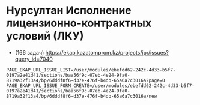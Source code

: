 # Нурсултан Исполнение лицензионно-контрактных условий (ЛКУ)

- (166 задач) https://ekap.kazatomprom.kz/projects/ipr/issues?query_id=7040

```env
PAGE_EKAP_URL_ISSUE_LIST=/user/modules/ebefdd62-242c-4d33-b5f7-0197a2e41d41/sections/baa56f9c-07eb-4e24-9fa0-8719a32f13a4/bp/6dddf8f6-d37e-476f-b4db-65a6a7c3016a?page=0
PAGE_EKAP_URL_ISSUE_FORM_CREATE=/user/modules/ebefdd62-242c-4d33-b5f7-0197a2e41d41/sections/baa56f9c-07eb-4e24-9fa0-8719a32f13a4/bp/6dddf8f6-d37e-476f-b4db-65a6a7c3016a/new
```
